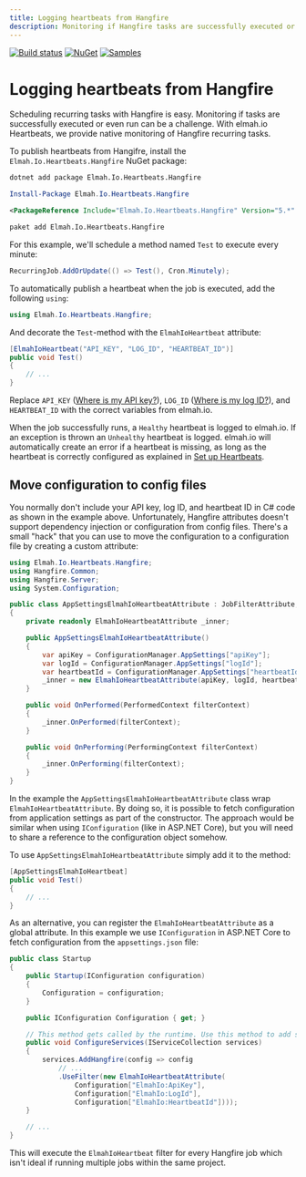 ```yaml
---
title: Logging heartbeats from Hangfire
description: Monitoring if Hangfire tasks are successfully executed or even run can be a challenge. With elmah.io Heartbeats, we provide native monitoring.
---
```


[![Build status](https://github.com/elmahio/Elmah.Io.Heartbeats.Hangfire/workflows/build/badge.svg)](https://github.com/elmahio/Elmah.Io.Heartbeats.Hangfire/actions?query=workflow%3Abuild)
[![NuGet](https://img.shields.io/nuget/v/Elmah.Io.Heartbeats.Hangfire.svg)](https://www.nuget.org/packages/Elmah.Io.Heartbeats.Hangfire)
[![Samples](https://img.shields.io/badge/samples-1-brightgreen.svg)](https://github.com/elmahio/Elmah.Io.Heartbeats.Hangfire/tree/main/samples)

# Logging heartbeats from Hangfire

Scheduling recurring tasks with Hangfire is easy. Monitoring if tasks are successfully executed or even run can be a challenge. With elmah.io Heartbeats, we provide native monitoring of Hangfire recurring tasks.

To publish heartbeats from Hangifre, install the `Elmah.Io.Heartbeats.Hangfire` NuGet package:

```cmd fct_label=".NET CLI"
dotnet add package Elmah.Io.Heartbeats.Hangfire
```
```powershell fct_label="Package Manager"
Install-Package Elmah.Io.Heartbeats.Hangfire
```
```xml fct_label="PackageReference"
<PackageReference Include="Elmah.Io.Heartbeats.Hangfire" Version="5.*" />
```
```xml fct_label="Paket CLI"
paket add Elmah.Io.Heartbeats.Hangfire
```

For this example, we'll schedule a method named `Test` to execute every minute:

```csharp
RecurringJob.AddOrUpdate(() => Test(), Cron.Minutely);
```

To automatically publish a heartbeat when the job is executed, add the following `using`:

```csharp
using Elmah.Io.Heartbeats.Hangfire;
```

And decorate the `Test`-method with the `ElmahIoHeartbeat` attribute:

```csharp
[ElmahIoHeartbeat("API_KEY", "LOG_ID", "HEARTBEAT_ID")]
public void Test()
{
    // ...
}
```

Replace `API_KEY` ([Where is my API key?](where-is-my-api-key.md)), `LOG_ID` ([Where is my log ID?](where-is-my-log-id.md)), and `HEARTBEAT_ID` with the correct variables from elmah.io.

When the job successfully runs, a `Healthy` heartbeat is logged to elmah.io. If an exception is thrown an `Unhealthy` heartbeat is logged. elmah.io will automatically create an error if a heartbeat is missing, as long as the heartbeat is correctly configured as explained in [Set up Heartbeats](setup-heartbeats.md).

## Move configuration to config files

You normally don't include your API key, log ID, and heartbeat ID in C# code as shown in the example above. Unfortunately, Hangfire attributes doesn't support dependency injection or configuration from config files. There's a small "hack" that you can use to move the configuration to a configuration file by creating a custom attribute:

```csharp
using Elmah.Io.Heartbeats.Hangfire;
using Hangfire.Common;
using Hangfire.Server;
using System.Configuration;

public class AppSettingsElmahIoHeartbeatAttribute : JobFilterAttribute, IServerFilter
{
    private readonly ElmahIoHeartbeatAttribute _inner;

    public AppSettingsElmahIoHeartbeatAttribute()
    {
        var apiKey = ConfigurationManager.AppSettings["apiKey"];
        var logId = ConfigurationManager.AppSettings["logId"];
        var heartbeatId = ConfigurationManager.AppSettings["heartbeatId"];
        _inner = new ElmahIoHeartbeatAttribute(apiKey, logId, heartbeatId);
    }

    public void OnPerformed(PerformedContext filterContext)
    {
        _inner.OnPerformed(filterContext);
    }

    public void OnPerforming(PerformingContext filterContext)
    {
        _inner.OnPerforming(filterContext);
    }
}
```

In the example the `AppSettingsElmahIoHeartbeatAttribute` class wrap `ElmahIoHeartbeatAttribute`. By doing so, it is possible to fetch configuration from application settings as part of the constructor. The approach would be similar when using `IConfiguration` (like in ASP.NET Core), but you will need to share a reference to the configuration object somehow.

To use `AppSettingsElmahIoHeartbeatAttribute` simply add it to the method:

```csharp
[AppSettingsElmahIoHeartbeat]
public void Test()
{
    // ...
}
```

As an alternative, you can register the `ElmahIoHeartbeatAttribute` as a global attribute. In this example we use `IConfiguration` in ASP.NET Core to fetch configuration from the `appsettings.json` file:

```csharp
public class Startup
{
    public Startup(IConfiguration configuration)
    {
        Configuration = configuration;
    }

    public IConfiguration Configuration { get; }

    // This method gets called by the runtime. Use this method to add services to the container.
    public void ConfigureServices(IServiceCollection services)
    {
        services.AddHangfire(config => config
            // ...
            .UseFilter(new ElmahIoHeartbeatAttribute(
                Configuration["ElmahIo:ApiKey"],
                Configuration["ElmahIo:LogId"],
                Configuration["ElmahIo:HeartbeatId"])));
    }

    // ...
}
```

This will execute the `ElmahIoHeartbeat` filter for every Hangfire job which isn't ideal if running multiple jobs within the same project.